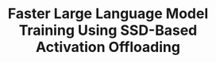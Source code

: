 ---
layout: page
title: "Faster Large Language Model Training Using SSD-Based Activation Offloading"
redirect: https://arxiv.org/abs/2408.10013
enable_hyperlink: true
description: |
 · Designed and implemented the framework to offload activations in LLM training to NVMe SSDs.
 · Demonstrated the viability on large-scale systems by modeling the performance, estimated SSD lifespan and the required per-GPU PCIe bandwidth.
 · To overlap the data transfer fully with computation, several optimization techniques were introduced, including tensor deduplication, tensor forwarding, and adaptive offloading algorithm.
 · Achieves almost the same training time per step as the original system without offloading while reducing the activations peak memory use by up to 47%.
 · Introduced the recompute-offload-keep (ROK) curve to compare our offloading with two other tensor placement strategies, keeping activations in memory and layerwise full recomputation. 
importance: 1
category: research_leadership
---